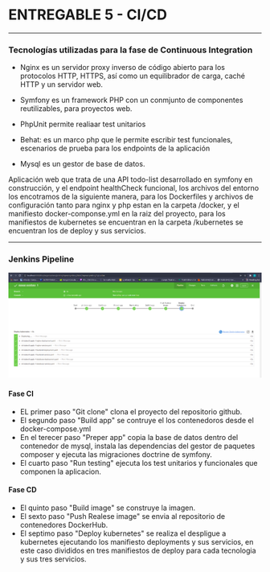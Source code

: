 # ENTREGABLE 5 - CI/CD
___

### Tecnologías utilizadas para la fase de Continuous Integration

- Nginx es un servidor proxy inverso de código abierto para los protocolos HTTP, HTTPS, así como un equilibrador de carga, caché HTTP y un servidor web.

- Symfony es un framework PHP con un conmjunto de componentes reutilizables, para proyectos web.

- PhpUnit permite realiaar test unitarios 

- Behat: es un marco php que le permite escribir test funcionales, escenarios de prueba para los endpoints de la aplicación

- Mysql es un gestor de base de datos.

Aplicación web que trata de una API todo-list desarrollado en symfony en construcción, y el endpoint healthCheck funcional, los archivos del entorno los encotramos de la siguiente manera, para los Dockerfiles y archivos de configuración tanto para nginx y php estan en la carpeta /docker, y el manifiesto docker-componse.yml en la raiz del proyecto, para los manifiestos de kubernetes se encuentran en la carpeta /kubernetes se encuentran los de deploy y sus servicios. 
___

### Jenkins Pipeline

![Texto alternativo](/JenkinsPipeline.png)
    
#### Fase CI 
 - EL primer paso "Git clone" clona el proyecto del repositorio github.
 - El segundo paso "Build app" se contruye el los contenedoros desde el docker-compose.yml
 - En el terecer paso "Preper app" copia la base de datos dentro del contenedor de mysql, instala las dependencias del gestor de paquetes composer y ejecuta las migraciones doctrine de symfony.
 - El cuarto paso "Run testing" ejecuta los test unitarios y funcionales que componen la aplicacion.

 #### Fase CD
 - El quinto paso "Build image" se construye la imagen.
 - El sexto paso "Push Realese image" se envia al repositorio de contenedores DockerHub.
 - El septimo paso "Deploy kubernetes" se realiza el despligue a kubernetes ejecutando los manifiesto deployments y sus servicios, en este caso divididos en tres manifiestos de deploy para cada tecnologia y sus tres servicios.